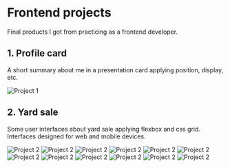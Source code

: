 # **Frontend projects** 

Final products I got from practicing as a frontend developer.

## 1. Profile card

A short summary about me in a presentation card applying position, display, etc.

![Project 1](https://raw.githubusercontent.com/hcjessica/proyectos-frontend-practica/master/assets/Project1-1.png)

## 2. Yard sale

Some user interfaces about yard sale applying flexbox and css grid. Interfaces designed for web and mobile devices.

![Project 2](https://raw.githubusercontent.com/hcjessica/proyectos-frontend-practica/master/assets/Project2-1.png)
![Project 2](https://raw.githubusercontent.com/hcjessica/proyectos-frontend-practica/master/assets/Project2-2.png)
![Project 2](https://raw.githubusercontent.com/hcjessica/proyectos-frontend-practica/master/assets/Project2-3.png)
![Project 2](https://raw.githubusercontent.com/hcjessica/proyectos-frontend-practica/master/assets/Project2-4.png)
![Project 2](https://raw.githubusercontent.com/hcjessica/proyectos-frontend-practica/master/assets/Project2-5.png)
![Project 2](https://raw.githubusercontent.com/hcjessica/proyectos-frontend-practica/master/assets/Project2-6.png)
![Project 2](https://raw.githubusercontent.com/hcjessica/proyectos-frontend-practica/master/assets/Project2-7.png)
![Project 2](https://raw.githubusercontent.com/hcjessica/proyectos-frontend-practica/master/assets/Project2-8.png)
![Project 2](https://raw.githubusercontent.com/hcjessica/proyectos-frontend-practica/master/assets/Project2-9.png)
![Project 2](https://raw.githubusercontent.com/hcjessica/proyectos-frontend-practica/master/assets/Project2-10.png)
![Project 2](https://raw.githubusercontent.com/hcjessica/proyectos-frontend-practica/master/assets/Project2-11.png)
![Project 2](https://raw.githubusercontent.com/hcjessica/proyectos-frontend-practica/master/assets/Project2-12.png)